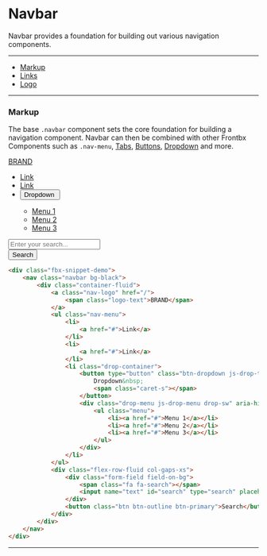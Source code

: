 # Navbar

Navbar provides a foundation for building out various navigation components.

---

*   [Markup](#markup)
*   [Links](#links)
*   [Logo](#links)

---

### Markup

The base `.navbar` component sets the core foundation for building a navigation component. Navbar can then be combined with other Frontbx Components such as `.nav-menu`, [Tabs](../tabs/index.html), [Buttons](../../forms/buttons/index.html), [Dropdown](../../forms/dropdown/index.html) and more.

<div class="fbx-snippet-demo">
    <nav class="navbar bg-black">
        <div class="container-fluid">
            <a class="nav-logo" href="/">
                <span class="logo-text">BRAND</span>
            </a>      
            <ul class="nav-menu">
                <li>
                    <a href="#">Link</a>
                </li>
                <li>
                    <a href="#">Link</a>
                </li>
                <li class="drop-container">
                    <button type="button" class="btn-dropdown js-drop-trigger" aria-pressed="false">
                        Dropdown&nbsp;
                        <span class="caret-s"></span>
                    </button>
                    <div class="drop-menu js-drop-menu drop-sw" aria-hidden="true">
                        <ul class="menu"> 
                            <li><a href="#">Menu 1</a></li>
                            <li><a href="#">Menu 2</a></li>
                            <li><a href="#">Menu 3</a></li>
                        </ul>
                    </div>
                </li>
            </ul>
            <div class="flex-row-fluid col-gaps-xs">
                <div class="form-field field-on-bg">
                    <span class="fa fa-search"></span>
                    <input name="text" id="search" type="search" placeholder="Enter your search...">
                </div>
                <button class="btn btn-outline btn-primary">Search</button>
            </div>
        </div>
    </nav>
</div>

```html
<div class="fbx-snippet-demo">
    <nav class="navbar bg-black">
        <div class="container-fluid">
            <a class="nav-logo" href="/">
                <span class="logo-text">BRAND</span>
            </a>      
            <ul class="nav-menu">
                <li>
                    <a href="#">Link</a>
                </li>
                <li>
                    <a href="#">Link</a>
                </li>
                <li class="drop-container">
                    <button type="button" class="btn-dropdown js-drop-trigger" aria-pressed="false">
                        Dropdown&nbsp;
                        <span class="caret-s"></span>
                    </button>
                    <div class="drop-menu js-drop-menu drop-sw" aria-hidden="true">
                        <ul class="menu"> 
                            <li><a href="#">Menu 1</a></li>
                            <li><a href="#">Menu 2</a></li>
                            <li><a href="#">Menu 3</a></li>
                        </ul>
                    </div>
                </li>
            </ul>
            <div class="flex-row-fluid col-gaps-xs">
                <div class="form-field field-on-bg">
                    <span class="fa fa-search"></span>
                    <input name="text" id="search" type="search" placeholder="Enter your search...">
                </div>
                <button class="btn btn-outline btn-primary">Search</button>
            </div>
        </div>
    </nav>
</div>
```

---
